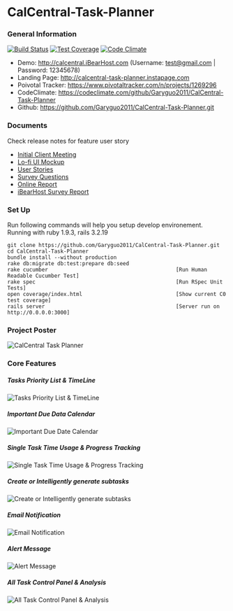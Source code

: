 # CalCentral-Task-Planner 
### General Information 
[![Build Status](https://travis-ci.org/Garyguo2011/CalCentral-Task-Planner.svg?branch=master)](https://travis-ci.org/Garyguo2011/CalCentral-Task-Planner) [![Test Coverage](https://codeclimate.com/github/Garyguo2011/CalCentral-Task-Planner/badges/coverage.svg)](https://codeclimate.com/github/Garyguo2011/CalCentral-Task-Planner) [![Code Climate](https://codeclimate.com/github/Garyguo2011/CalCentral-Task-Planner/badges/gpa.svg)](https://codeclimate.com/github/Garyguo2011/CalCentral-Task-Planner)
* Demo: http://calcentral.iBearHost.com (Username: test@gmail.com | Password: 12345678)
* Landing Page: http://calcentral-task-planner.instapage.com
* Poivotal Tracker: https://www.pivotaltracker.com/n/projects/1269296
* CodeClimate: https://codeclimate.com/github/Garyguo2011/CalCentral-Task-Planner
* Github: https://github.com/Garyguo2011/CalCentral-Task-Planner.git

### Documents
Check release notes for feature user story
* [Initial Client Meeting](https://www.youtube.com/watch?v=a9aJq5xb9OU)
* [Lo-fi UI Mockup](https://ibearhost.atlassian.net/wiki/display/CAL/Iteration+1+Lo-fi+UI+Mockup)
* [User Stories](https://ibearhost.atlassian.net/wiki/display/CAL/Iteration+1+User+Stories)
* [Survey Questions](http://survey.ibearhost.com)
* [Online Report](https://docs.google.com/a/berkeley.edu/forms/d/1N0di7zn4hwAgEZncM-AERepqIKxCbAH0W44UGP5PwEY/viewanalytics#start=publishanalytics)
* [iBearHost Survey Report](https://docs.google.com/a/berkeley.edu/presentation/d/19tUvj-lFaFKDhZ8BwyUFdq-ZXYl9jws_TlcFhmqMkgg/edit?usp=sharing)

### Set Up
Run following commands will help you setup develop environement.
Running with ruby 1.9.3, rails 3.2.19
  
    git clone https://github.com/Garyguo2011/CalCentral-Task-Planner.git
    cd CalCentral-Task-Planner
    bundle install --without production
    rake db:migrate db:test:prepare db:seed
    rake cucumber                                         [Run Human Readable Cucumber Test]
    rake spec                                             [Run RSpec Unit Tests]
    open coverage/index.html                              [Show current C0 test coverage]
    rails server                                          [Server run on http://0.0.0.0:3000]

### Project Poster
![CalCentral Task Planner](http://www.ibearhost.com/screenshot/poster.png)

### Core Features

##### Tasks Priority List & TimeLine
![Tasks Priority List & TimeLine](http://www.ibearhost.com/screenshot/timeline.png)

##### Important Due Data Calendar
![Important Due Date Calendar](http://www.ibearhost.com/screenshot/calendar.png)

##### Single Task Time Usage & Progress Tracking
![Single Task Time Usage & Progress Tracking](http://www.ibearhost.com/screenshot/single_task.png)

##### Create or Intelligently generate subtasks
![Create or Intelligently generate subtasks](http://www.ibearhost.com/screenshot/subtasks.png)

##### Email Notification
![Email Notification](http://www.ibearhost.com/screenshot/email.png)

##### Alert Message
![Alert Message](http://www.ibearhost.com/screenshot/alert.png)

##### All Task Control Panel & Analysis
![All Task Control Panel & Analysis](http://www.ibearhost.com/screenshot/control_panel.png)




